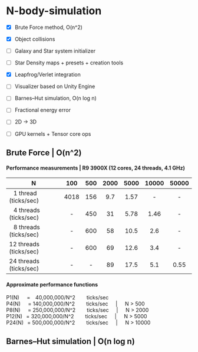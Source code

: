 # N-body-simulation

- [x] Brute Force method, O(n^2)
- [x] Object collisions
- [ ] Galaxy and Star system initializer
- [ ] Star Density maps + presets + creation tools
- [x] Leapfrog/Verlet integration
- [ ] Visualizer based on Unity Engine
- [ ] Barnes–Hut simulation, O(n log n)
- [ ] Fractional energy error
- [ ] 2D -> 3D
- [ ] GPU kernels + Tensor core ops


## Brute Force | O(n^2)
#### Performance measurements | R9 3900X (12 cores, 24 threads, 4.1 GHz)
|    N    |  100  |  500  | 2000 | 5000 | 10000 | 50000 |
| ------- | :---: | :---: | :--: | :--: | :--: | :--: |
| ⠀1 thread (ticks/sec)| 4018 | 156 | 9.7 | 1.57 | - | - |
| ⠀4 threads (ticks/sec)| - | 450 | 31 | 5.78 | 1.46 | - |
| ⠀8 threads (ticks/sec)| - | 600 | 58 | 10.5 | 2.6 | - |
| 12 threads (ticks/sec)| - | 600 | 69 | 12.6 | 3.4 | - |
| 24 threads (ticks/sec)| - | - | 89 | 17.5 | 5.1 | 0.55 |
#### Approximate performance functions
P1(N)⠀⠀= ⠀40,000,000/N^2⠀⠀⠀ticks/sec  
P4(N)⠀⠀= 140,000,000/N^2⠀⠀⠀ticks/sec⠀⠀|⠀⠀N > 500  
P8(N)⠀⠀= 250,000,000/N^2⠀⠀⠀ticks/sec⠀⠀|⠀⠀N > 2000  
P12(N)⠀= 320,000,000/N^2⠀⠀⠀ticks/sec⠀⠀|⠀⠀N > 5000  
P24(N)⠀= 500,000,000/N^2⠀⠀⠀ticks/sec⠀⠀|⠀⠀N > 10000  

## Barnes–Hut simulation | O(n log n)
